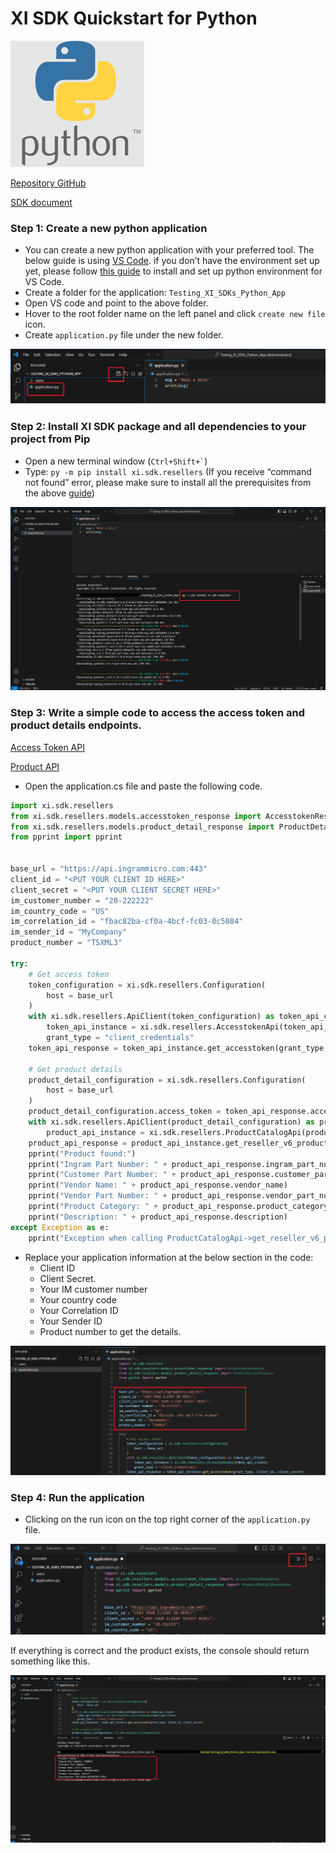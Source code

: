 # XI SDK Quickstart for Python

![Pyton icon](./assets/images/python-icon.png)

[Repository GitHub](https://github.com/ingrammicro-xvantage/xi-sdk-resellers-python)

[SDK document](https://github.com/ingrammicro-xvantage/xi-sdk-resellers-python/tree/main/docs)

### Step 1: Create a new python application 
* You can create a new python application with your preferred tool. The below guide is using [VS Code](https://code.visualstudio.com/Download). if you don’t have the environment set up yet, please follow [this guide](https://code.visualstudio.com/docs/python/python-tutorial) to install and set up python environment for VS Code.
* Create a folder for the application: `Testing_XI_SDKs_Python_App`
* Open VS code and point to the above folder.
* Hover to the root folder name on the left panel and click `create new file` icon.
* Create `application.py` file under the new folder.

![quickstart-new-project](./assets/images/quickstart-new-project.png)

### Step 2: Install XI SDK package and all dependencies to your project from Pip

* Open a new terminal window (<code>Ctrl+Shift+`</code>)
* Type: `py -m pip install xi.sdk.resellers` (If you receive “command not found” error, please make sure to install all the prerequisites from the above [guide](https://code.visualstudio.com/docs/python/python-tutorial))

![quickstart-install-package](./assets/images/quickstart-install-package.png)

### Step 3: Write a simple code to access the access token and product details endpoints.

[Access Token API](https://github.com/ingrammicro-xvantage/xi-sdk-resellers-python/blob/main/docs/AccesstokenApi.md#getaccesstoken)

[Product API](https://github.com/ingrammicro-xvantage/xi-sdk-resellers-python/blob/main/docs/ProductCatalogApi.md)

* Open the application.cs file and paste the following code.

```python
import xi.sdk.resellers
from xi.sdk.resellers.models.accesstoken_response import AccesstokenResponse
from xi.sdk.resellers.models.product_detail_response import ProductDetailResponse
from pprint import pprint


base_url = "https://api.ingrammicro.com:443"
client_id = "<PUT YOUR CLIENT ID HERE>"
client_secret = "<PUT YOUR CLIENT SECRET HERE>"
im_customer_number = "20-222222"
im_country_code = "US"
im_correlation_id = "fbac82ba-cf0a-4bcf-fc03-0c5084"
im_sender_id = "MyCompany"
product_number = "TSXML3"

try:
    # Get access token
    token_configuration = xi.sdk.resellers.Configuration(
        host = base_url
    )
    with xi.sdk.resellers.ApiClient(token_configuration) as token_api_client:
        token_api_instance = xi.sdk.resellers.AccesstokenApi(token_api_client)
        grant_type = "client_credentials"
    token_api_response = token_api_instance.get_accesstoken(grant_type, client_id, client_secret)

    # Get product details
    product_detail_configuration = xi.sdk.resellers.Configuration(
        host = base_url
    )
    product_detail_configuration.access_token = token_api_response.access_token
    with xi.sdk.resellers.ApiClient(product_detail_configuration) as product_api_client:
        product_api_instance = xi.sdk.resellers.ProductCatalogApi(product_api_client)
    product_api_response = product_api_instance.get_reseller_v6_productdetail(product_number, im_customer_number, im_country_code, im_correlation_id, im_sender_id=im_sender_id)
    pprint("Product found:")
    pprint("Ingram Part Number: " + product_api_response.ingram_part_number)
    pprint("Customer Part Number: " + product_api_response.customer_part_number)
    pprint("Vendor Name: " + product_api_response.vendor_name)
    pprint("Vendor Part Number: " + product_api_response.vendor_part_number)
    pprint("Product Category: " + product_api_response.product_category)
    pprint("Description: " + product_api_response.description)
except Exception as e:
    pprint("Exception when calling ProductCatalogApi->get_reseller_v6_productdetail: %s\n" % e)
```

* Replace your application information at the below section in the code:
    * Client ID 
    * Client Secret.
    * Your IM customer number
    * Your country code
    * Your Correlation ID
    * Your Sender ID
    * Product number to get the details.

![Code client info](./assets/images/quickstart-code-client-info.png)

### Step 4: Run the application

* Clicking on the run icon on the top right corner of the `application.py` file.

![Run code](./assets/images/quickstart-code-run.png)

If everything is correct and the product exists, the console should return something like this.

![Run code](./assets/images/quickstart-run-success.png)

 